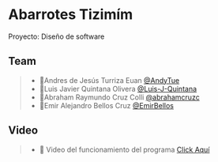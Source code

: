 # Abarrotes Tizimím
Proyecto: Diseño de software


## Team

> - 🔷Andres de Jesús Turriza Euan [@AndyTue](https://github.com/AndyTue "Click Aquí")
> - 🔷Luis Javier Quintana Olivera [@Luis-J-Quintana](https://github.com/Luis-J-Quintana "Click Aquí") 
> - 🔷Abraham Raymundo Cruz Colli [@abrahamcruzc](https://github.com/abrahamcruzc "Click Aquí") 
> - 🔷Emir Alejandro Bellos Cruz [@EmirBellos](https://github.com/EmirBellos "Click Aquí")

## Video

> - 🔷 Video del funcionamiento del programa [Click Aquí](https://www.youtube.com/watch?v=3qmqbNSowoc "Click Aquí")
